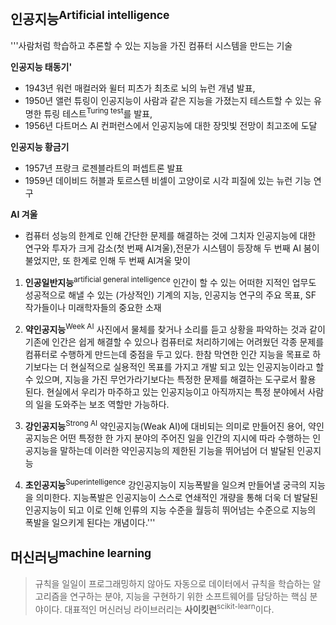 ## 인공지능<sup>Artificial intelligence</sup>
'''사람처럼 학습하고 추론할 수 있는 지능을 가진 컴퓨터 시스템을 만드는 기술

**인공지능 태동기'**
- 1943년 워런 매컬러와 윌터 피츠가 최초로 뇌의 뉴런 개념 발표,
- 1950년 앨런 튜링이 인공지능이 사람과 같은 지능을 가졌는지 테스트할 수 있는 유명한 튜링 테스트<sup>Turing test</sup>를 발표,
- 1956년 다트머스 AI 컨퍼런스에서 인공지능에 대한 장밋빛 전망이 최고조에 도달 

**인공지능 황금기**
- 1957년 프랑크 로젠블라트의 퍼셉트론 발표
- 1959년 데이비드 허블과 토르스텐 비셀이 고양이로 시각 피질에 있는 뉴런 기능 연구

**AI 겨울**
- 컴퓨터 성능의 한계로 인해 간단한 문제를 해결하는 것에 그치자 인공지능에 대한 연구와 투자가 크게 감소(첫 번째 AI겨울),전문가 시스템이 등장해 두 번째 AI 붐이 불었지만, 또 한계로 인해 두 번째 AI겨울 맞이

1. **인공일반지능**<sup>artificial general intelligence</sup>
인간이 할 수 있는 어떠한 지적인 업무도 성공적으로 해낼 수 있는 (가상적인) 기계의 지능, 인공지능 연구의 주요 목표, SF 작가들이나 미래학자들의 중요한 소재

2. **약인공지능**<sup>Week AI</sup>
사진에서 물체를 찾거나 소리를 듣고 상황을 파악하는 것과 같이 기존에 인간은 쉽게 해결할 수 있으나 컴퓨터로 처리하기에는 어려웠던 각종 문제를 컴퓨터로 수행하게 만드는데 중점을 두고 있다. 한참 막연한 인간 지능을 목표로 하기보다는 더 현실적으로 실용적인 목표를 가지고 개발 되고 있는 인공지능이라고 할 수 있으며, 지능을 가진 무언가라기보다는 특정한 문제를 해결하는 도구로서 활용 된다. 현실에서 우리가 마주하고 있는 인공지능이고 아직까지는 특정 분야에서 사람의 일을 도와주는 보조 역할만 가능하다.

3. **강인공지능**<sup>Strong AI</sup>
약인공지능(Weak AI)에 대비되는 의미로 만들어진 용어, 약인공지능은 어떤 특정한 한 가지 분야의 주어진 일을 인간의 지시에 따라 수행하는 인공지능을 말하는데 이러한 약인공지능의 제한된 기능을 뛰어넘어 더 발달된 인공지능

4. **초인공지능**<sup>Superintelligence</sup>
강인공지능이 지능폭발을 일으켜 만들어낼 궁극의 지능을 의미한다. 지능폭발은 인공지능이 스스로 연쇄적인 개량을 통해 더욱 더 발달된 인공지능이 되고 이로 인해 인류의 지능 수준을 월등히 뛰어넘는 수준으로 지능의 폭발을 일으키게 된다는 개념이다.'''

## 머신러닝<sup>machine learning</sup>
> 규칙을 일일이 프로그래밍하지 않아도 자동으로 데이터에서 규칙을 학습하는 알고리즘을 연구하는 분야, 
> 지능을 구현하기 위한 소프트웨어를 담당하는 핵심 분야이다.
> 대표적인 머신러닝 라이브러리는 **사이킷런**<sup>scikit-learn</sup>이다.
